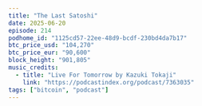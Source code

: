 ```yaml
---
title: "The Last Satoshi"
date: 2025-06-20
episode: 214
podhome_id: "1125cd57-22ee-48d9-bcdf-230bd4da7b17"
btc_price_usd: "104,270"
btc_price_eur: "90,600"
block_height: "901,805"
music_credits:
  - title: "Live For Tomorrow by Kazuki Tokaji"
    link: "https://podcastindex.org/podcast/7363035"
tags: ["bitcoin", "podcast"]
---
```

